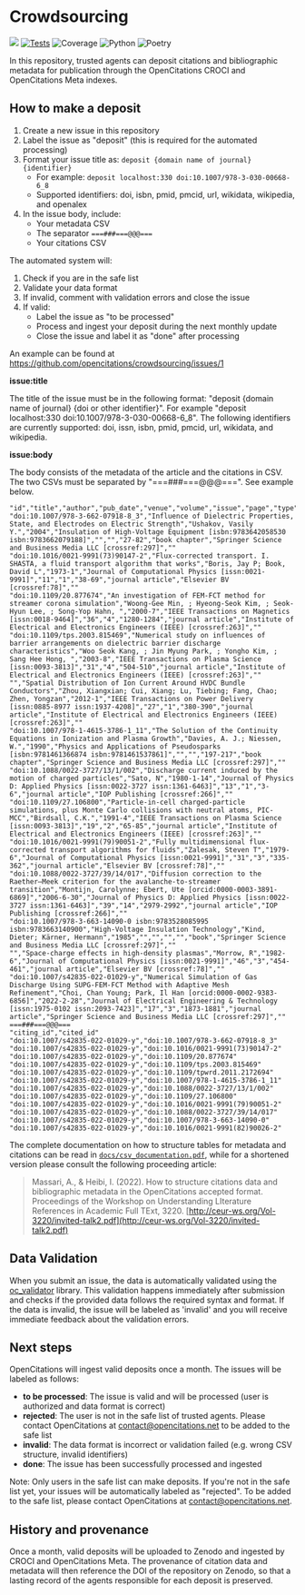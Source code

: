 # Crowdsourcing

[<img src="https://img.shields.io/badge/powered%20by-OpenCitations-%239931FC?labelColor=2D22DE" />](http://opencitations.net)
[![Tests](https://github.com/opencitations/crowdsourcing/actions/workflows/tests.yaml/badge.svg)](https://github.com/opencitations/crowdsourcing/actions/workflows/tests.yaml)
![Coverage](https://byob.yarr.is/arcangelo7/badges/opencitations-crowdsourcing-coverage)
![Python](https://img.shields.io/badge/python-3.10%20|%203.11%20|%203.12-blue?logo=python&logoColor=white)
![Poetry](https://img.shields.io/badge/poetry-1.4.1-beige?logo=poetry&logoColor=white)

In this repository, trusted agents can deposit citations and bibliographic metadata for publication through the OpenCitations CROCI and OpenCitations Meta indexes.

## How to make a deposit

1. Create a new issue in this repository
2. Label the issue as "deposit" (this is required for the automated processing)
3. Format your issue title as: `deposit {domain name of journal} {identifier}`
   - For example: `deposit localhost:330 doi:10.1007/978-3-030-00668-6_8`
   - Supported identifiers: doi, isbn, pmid, pmcid, url, wikidata, wikipedia, and openalex
4. In the issue body, include:
   - Your metadata CSV
   - The separator `===###===@@@===`
   - Your citations CSV

The automated system will:
1. Check if you are in the safe list
2. Validate your data format
3. If invalid, comment with validation errors and close the issue
4. If valid:
   - Label the issue as "to be processed"
   - Process and ingest your deposit during the next monthly update
   - Close the issue and label it as "done" after processing

An example can be found at https://github.com/opencitations/crowdsourcing/issues/1

**issue:title**

The title of the issue must be in the following format: "deposit {domain name of journal} {doi or other identifier}". For example "deposit localhost:330 doi:10.1007/978-3-030-00668-6_8". The following identifiers are currently supported: doi, issn, isbn, pmid, pmcid, url, wikidata, and wikipedia.

**issue:body**

The body consists of the metadata of the article and the citations in CSV. The two CSVs must be separated by "===###===@@@===". See example below.

```
"id","title","author","pub_date","venue","volume","issue","page","type","publisher","editor"
"doi:10.1007/978-3-662-07918-8_3","Influence of Dielectric Properties, State, and Electrodes on Electric Strength","Ushakov, Vasily Y.","2004","Insulation of High-Voltage Equipment [isbn:9783642058530 isbn:9783662079188]","","","27-82","book chapter","Springer Science and Business Media LLC [crossref:297]",""
"doi:10.1016/0021-9991(73)90147-2","Flux-corrected transport. I. SHASTA, a fluid transport algorithm that works","Boris, Jay P; Book, David L","1973-1","Journal of Computational Physics [issn:0021-9991]","11","1","38-69","journal article","Elsevier BV [crossref:78]",""
"doi:10.1109/20.877674","An investigation of FEM-FCT method for streamer corona simulation","Woong-Gee Min, ; Hyeong-Seok Kim, ; Seok-Hyun Lee, ; Song-Yop Hahn, ","2000-7","IEEE Transactions on Magnetics [issn:0018-9464]","36","4","1280-1284","journal article","Institute of Electrical and Electronics Engineers (IEEE) [crossref:263]",""
"doi:10.1109/tps.2003.815469","Numerical study on influences of barrier arrangements on dielectric barrier discharge characteristics","Woo Seok Kang, ; Jin Myung Park, ; Yongho Kim, ; Sang Hee Hong, ","2003-8","IEEE Transactions on Plasma Science [issn:0093-3813]","31","4","504-510","journal article","Institute of Electrical and Electronics Engineers (IEEE) [crossref:263]",""
"","Spatial Distribution of Ion Current Around HVDC Bundle Conductors","Zhou, Xiangxian; Cui, Xiang; Lu, Tiebing; Fang, Chao; Zhen, Yongzan","2012-1","IEEE Transactions on Power Delivery [issn:0885-8977 issn:1937-4208]","27","1","380-390","journal article","Institute of Electrical and Electronics Engineers (IEEE) [crossref:263]",""
"doi:10.1007/978-1-4615-3786-1_11","The Solution of the Continuity Equations in Ionization and Plasma Growth","Davies, A. J.; Niessen, W.","1990","Physics and Applications of Pseudosparks [isbn:9781461366874 isbn:9781461537861]","","","197-217","book chapter","Springer Science and Business Media LLC [crossref:297]",""
"doi:10.1088/0022-3727/13/1/002","Discharge current induced by the motion of charged particles","Sato, N","1980-1-14","Journal of Physics D: Applied Physics [issn:0022-3727 issn:1361-6463]","13","1","3-6","journal article","IOP Publishing [crossref:266]",""
"doi:10.1109/27.106800","Particle-in-cell charged-particle simulations, plus Monte Carlo collisions with neutral atoms, PIC-MCC","Birdsall, C.K.","1991-4","IEEE Transactions on Plasma Science [issn:0093-3813]","19","2","65-85","journal article","Institute of Electrical and Electronics Engineers (IEEE) [crossref:263]",""
"doi:10.1016/0021-9991(79)90051-2","Fully multidimensional flux-corrected transport algorithms for fluids","Zalesak, Steven T","1979-6","Journal of Computational Physics [issn:0021-9991]","31","3","335-362","journal article","Elsevier BV [crossref:78]",""
"doi:10.1088/0022-3727/39/14/017","Diffusion correction to the Raether–Meek criterion for the avalanche-to-streamer transition","Montijn, Carolynne; Ebert, Ute [orcid:0000-0003-3891-6869]","2006-6-30","Journal of Physics D: Applied Physics [issn:0022-3727 issn:1361-6463]","39","14","2979-2992","journal article","IOP Publishing [crossref:266]",""
"doi:10.1007/978-3-663-14090-0 isbn:9783528085995 isbn:9783663140900","High-Voltage Insulation Technology","Kind, Dieter; Kärner, Hermann","1985","","","","","book","Springer Science and Business Media LLC [crossref:297]",""
"","Space-charge effects in high-density plasmas","Morrow, R","1982-6","Journal of Computational Physics [issn:0021-9991]","46","3","454-461","journal article","Elsevier BV [crossref:78]",""
"doi:10.1007/s42835-022-01029-y","Numerical Simulation of Gas Discharge Using SUPG-FEM-FCT Method with Adaptive Mesh Refinement","Choi, Chan Young; Park, Il Han [orcid:0000-0002-9383-6856]","2022-2-28","Journal of Electrical Engineering & Technology [issn:1975-0102 issn:2093-7423]","17","3","1873-1881","journal article","Springer Science and Business Media LLC [crossref:297]",""
===###===@@@===
"citing_id","cited_id"
"doi:10.1007/s42835-022-01029-y","doi:10.1007/978-3-662-07918-8_3"
"doi:10.1007/s42835-022-01029-y","doi:10.1016/0021-9991(73)90147-2"
"doi:10.1007/s42835-022-01029-y","doi:10.1109/20.877674"
"doi:10.1007/s42835-022-01029-y","doi:10.1109/tps.2003.815469"
"doi:10.1007/s42835-022-01029-y","doi:10.1109/tpwrd.2011.2172694"
"doi:10.1007/s42835-022-01029-y","doi:10.1007/978-1-4615-3786-1_11"
"doi:10.1007/s42835-022-01029-y","doi:10.1088/0022-3727/13/1/002"
"doi:10.1007/s42835-022-01029-y","doi:10.1109/27.106800"
"doi:10.1007/s42835-022-01029-y","doi:10.1016/0021-9991(79)90051-2"
"doi:10.1007/s42835-022-01029-y","doi:10.1088/0022-3727/39/14/017"
"doi:10.1007/s42835-022-01029-y","doi:10.1007/978-3-663-14090-0"
"doi:10.1007/s42835-022-01029-y","doi:10.1016/0021-9991(82)90026-2"
```

The complete documentation on how to structure tables for metadata and citations can be read in [`docs/csv_documentation.pdf`](https://github.com/opencitations/crowdsourcing/blob/main/docs/csv_documentation.pdf), while for a shortened version please consult the following proceeding article:

> Massari, A., & Heibi, I. (2022). How to structure citations data and bibliographic metadata in the OpenCitations accepted format. Proceedings of the Workshop on Understanding LIterature References in Academic Full TExt, 3220. [http://ceur-ws.org/Vol-3220/invited-talk2.pdf](http://ceur-ws.org/Vol-3220/invited-talk2.pdf)

## Data Validation

When you submit an issue, the data is automatically validated using the [oc_validator](https://github.com/opencitations/oc_validator) library. This validation happens immediately after submission and checks if the provided data follows the required syntax and format. If the data is invalid, the issue will be labeled as 'invalid' and you will receive immediate feedback about the validation errors.

## Next steps

OpenCitations will ingest valid deposits once a month. The issues will be labeled as follows:

- **to be processed**: The issue is valid and will be processed (user is authorized and data format is correct)
- **rejected**: The user is not in the safe list of trusted agents. Please contact OpenCitations at <contact@opencitations.net> to be added to the safe list
- **invalid**: The data format is incorrect or validation failed (e.g. wrong CSV structure, invalid identifiers)
- **done**: The issue has been successfully processed and ingested

Note: Only users in the safe list can make deposits. If you're not in the safe list yet, your issues will be automatically labeled as "rejected". To be added to the safe list, please contact OpenCitations at <contact@opencitations.net>.

## History and provenance

Once a month, valid deposits will be uploaded to Zenodo and ingested by CROCI and OpenCitations Meta. The provenance of citation data and metadata will then reference the DOI of the repository on Zenodo, so that a lasting record of the agents responsible for each deposit is preserved.